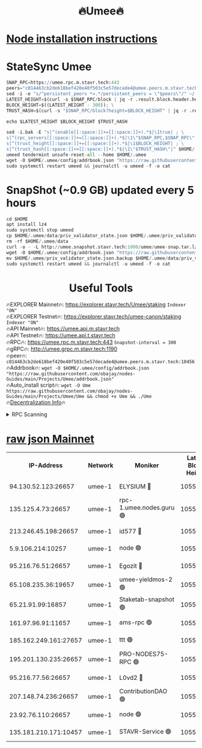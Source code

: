 <h1 align="center"> 🔥Umee🔥</h1>


[Node installation instructions](https://github.com/obajay/nodes-Guides/tree/main/Projects/Umee)
=
# StateSync Umee
```python
SNAP_RPC=https://umee.rpc.m.stavr.tech:443
peers="c014463cb2de618bef420e40f503c5e57decade4@umee.peers.m.stavr.tech:10456"
sed -i -e "s/^persistent_peers *=.*/persistent_peers = \"$peers\"/" ~/.umee/config/config.toml
LATEST_HEIGHT=$(curl -s $SNAP_RPC/block | jq -r .result.block.header.height); \
BLOCK_HEIGHT=$((LATEST_HEIGHT - 300)); \
TRUST_HASH=$(curl -s "$SNAP_RPC/block?height=$BLOCK_HEIGHT" | jq -r .result.block_id.hash)

echo $LATEST_HEIGHT $BLOCK_HEIGHT $TRUST_HASH

sed -i.bak -E "s|^(enable[[:space:]]+=[[:space:]]+).*$|\1true| ; \
s|^(rpc_servers[[:space:]]+=[[:space:]]+).*$|\1\"$SNAP_RPC,$SNAP_RPC\"| ; \
s|^(trust_height[[:space:]]+=[[:space:]]+).*$|\1$BLOCK_HEIGHT| ; \
s|^(trust_hash[[:space:]]+=[[:space:]]+).*$|\1\"$TRUST_HASH\"|" $HOME/.umee/config/config.toml
umeed tendermint unsafe-reset-all --home $HOME/.umee
wget -O $HOME/.umee/config/addrbook.json "https://raw.githubusercontent.com/obajay/nodes-Guides/main/Projects/Umee/addrbook.json"
sudo systemctl restart umeed && journalctl -u umeed -f -o cat
```
# SnapShot (~0.9 GB) updated every 5 hours
```python
cd $HOME
apt install lz4
sudo systemctl stop umeed
cp $HOME/.umee/data/priv_validator_state.json $HOME/.umee/priv_validator_state.json.backup
rm -rf $HOME/.umee/data
curl -o - -L http://umee.snapshot.stavr.tech:1000/umee/umee-snap.tar.lz4 | lz4 -c -d - | tar -x -C $HOME/.umee --strip-components 2
wget -O $HOME/.umee/config/addrbook.json "https://raw.githubusercontent.com/obajay/nodes-Guides/main/Projects/Umee/addrbook.json"
mv $HOME/.umee/priv_validator_state.json.backup $HOME/.umee/data/priv_validator_state.json
sudo systemctl restart umeed && journalctl -u umeed -f -o cat
```
 <h1 align="center"> Useful Tools</h1>

🔥EXPLORER Mainnet🔥:      https://explorer.stavr.tech/Umee/staking             `Indexer "ON"` \
🔥EXPLORER Testnet🔥:        https://explorer.stavr.tech/umee-canon/staking      `Indexer "ON"` \
🔥API Mainnet🔥:                   https://umee.api.m.stavr.tech \
🔥API Testnet🔥:                     https://umee.api.t.stavr.tech \
🔥RPC🔥:                           https://umee.rpc.m.stavr.tech:443                     `Snapshot-interval = 300` \
🔥gRPC🔥:                              http://umee.grpc.m.stavr.tech:1190 \
🔥peer🔥:                     `c014463cb2de618bef420e40f503c5e57decade4@umee.peers.m.stavr.tech:10456` \
🔥Addrbook🔥:    ```wget -O $HOME/.umee/config/addrbook.json "https://raw.githubusercontent.com/obajay/nodes-Guides/main/Projects/Umee/addrbook.json"``` \
🔥Auto_install script🔥: ```wget -O Ume https://raw.githubusercontent.com/obajay/nodes-Guides/main/Projects/Umee/Ume && chmod +x Ume && ./Ume``` \
🔥[Decentralization Info](https://github.com/obajay/StateSync-snapshots/tree/main/Projects/Umee/Decentralization)🔥

<details>
<summary>RPC Scanning</summary>

<h2 align="center"> We scan nodes in real time every 4 hours. And we provide the final result of RPC endpoints.
We cannot influence the operation of these nodes in any way. </h2>


```python
If Voting Power is higher than 0 --> then the Node is a validator of the network and may be subject to attack and be a potential threat to the chain.
```
```python
We marked such validators with a red symbol
```

</details>

[raw json Mainnet](https://rpc-check.umeem.stavr.tech/umeem/rpc-umeem-result.json)
=



<table><tr><th>IP-Address</th><th>Network</th><th>Moniker</th><th>Latest Block Height</th><th>Earliest Block Height</th><th>Catching Up</th><th>Tx Index</th><th>Voting Power</th><th>Scan Time</th></tr><tr><td>94.130.52.123:26657</td><td>umee-1</td><td>ELYSIUM 🔴</td><td>10557438</td><td>3216011</td><td>False</td><td>on</td><td>23096614</td><td>2024-02-12T08:01:23.508575221UTC</td></tr><tr><td>135.125.4.73:26657</td><td>umee-1</td><td>rpc-1.umee.nodes.guru 🟢</td><td>10557438</td><td>5167386</td><td>False</td><td>on</td><td>0</td><td>2024-02-12T08:01:23.811811030UTC</td></tr><tr><td>213.246.45.198:26657</td><td>umee-1</td><td>id577 🔴</td><td>10557425</td><td>7100001</td><td>False</td><td>on</td><td>35104889</td><td>2024-02-12T08:00:09.643244351UTC</td></tr><tr><td>5.9.106.214:10257</td><td>umee-1</td><td>node 🟢</td><td>10557434</td><td>7942001</td><td>False</td><td>on</td><td>0</td><td>2024-02-12T08:01:00.202477790UTC</td></tr><tr><td>95.216.76.51:26657</td><td>umee-1</td><td>Egozit 🔴</td><td>10557437</td><td>8262001</td><td>False</td><td>off</td><td>38504898</td><td>2024-02-12T08:01:23.084551624UTC</td></tr><tr><td>65.108.235.36:19657</td><td>umee-1</td><td>umee-yieldmos-2 🟢</td><td>10557419</td><td>9575548</td><td>False</td><td>on</td><td>0</td><td>2024-02-12T07:59:34.450523279UTC</td></tr><tr><td>65.21.91.99:16857</td><td>umee-1</td><td>Staketab-snapshot 🟢</td><td>10557430</td><td>9992001</td><td>False</td><td>off</td><td>0</td><td>2024-02-12T08:00:38.783302437UTC</td></tr><tr><td>161.97.96.91:11657</td><td>umee-1</td><td>ams-rpc 🟢</td><td>10557441</td><td>10352001</td><td>False</td><td>on</td><td>0</td><td>2024-02-12T08:01:42.378841791UTC</td></tr><tr><td>185.162.249.161:27657</td><td>umee-1</td><td>ttt 🟢</td><td>10557432</td><td>10381617</td><td>False</td><td>on</td><td>0</td><td>2024-02-12T08:00:51.451890387UTC</td></tr><tr><td>195.201.130.235:26657</td><td>umee-1</td><td>PRO-NODES75-RPC 🟢</td><td>10557433</td><td>10457433</td><td>False</td><td>on</td><td>0</td><td>2024-02-12T08:00:57.887954635UTC</td></tr><tr><td>95.216.77.56:26657</td><td>umee-1</td><td>L0vd2 🔴</td><td>10557441</td><td>10457441</td><td>False</td><td>off</td><td>37624016</td><td>2024-02-12T08:01:42.094385173UTC</td></tr><tr><td>207.148.74.236:26657</td><td>umee-1</td><td>ContributionDAO 🟢</td><td>10557439</td><td>10484838</td><td>False</td><td>off</td><td>0</td><td>2024-02-12T08:01:31.066397979UTC</td></tr><tr><td>23.92.76.110:26657</td><td>umee-1</td><td>node 🟢</td><td>10557444</td><td>10526001</td><td>False</td><td>on</td><td>0</td><td>2024-02-12T08:02:03.609251911UTC</td></tr><tr><td>135.181.210.171:10457</td><td>umee-1</td><td>STAVR-Service 🟢</td><td>10557439</td><td>10555568</td><td>False</td><td>on</td><td>0</td><td>2024-02-12T08:01:31.407417149UTC</td></tr></table>
